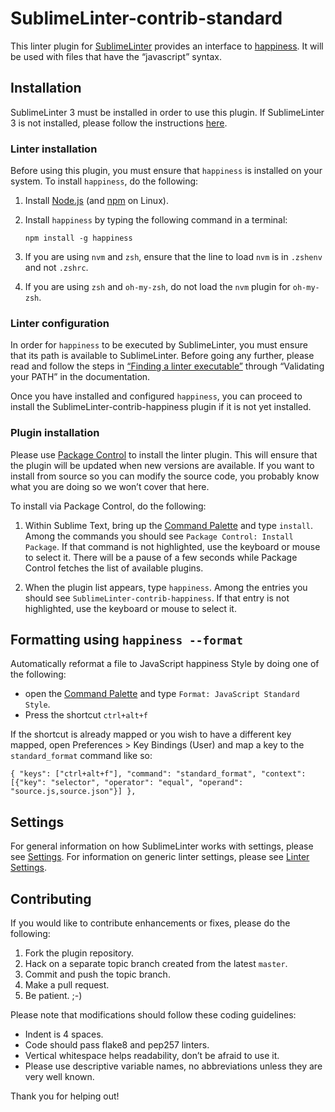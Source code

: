 SublimeLinter-contrib-standard
================================

This linter plugin for [SublimeLinter][docs] provides an interface to [happiness](https://www.npmjs.com/package/happiness). It will be used with files that have the “javascript” syntax.

## Installation
SublimeLinter 3 must be installed in order to use this plugin. If SublimeLinter 3 is not installed, please follow the instructions [here][installation].

### Linter installation
Before using this plugin, you must ensure that `happiness` is installed on your system. To install `happiness`, do the following:

1. Install [Node.js](http://nodejs.org) (and [npm](https://github.com/joyent/node/wiki/Installing-Node.js-via-package-manager) on Linux).

1. Install `happiness` by typing the following command in a terminal:
   ```
   npm install -g happiness
   ```

1. If you are using `nvm` and `zsh`, ensure that the line to load `nvm` is in `.zshenv` and not `.zshrc`.

1. If you are using `zsh` and `oh-my-zsh`, do not load the `nvm` plugin for `oh-my-zsh`.

### Linter configuration
In order for `happiness` to be executed by SublimeLinter, you must ensure that its path is available to SublimeLinter. Before going any further, please read and follow the steps in [“Finding a linter executable”](http://sublimelinter.readthedocs.org/en/latest/troubleshooting.html#finding-a-linter-executable) through “Validating your PATH” in the documentation.

Once you have installed and configured `happiness`, you can proceed to install the SublimeLinter-contrib-happiness plugin if it is not yet installed.

### Plugin installation
Please use [Package Control][pc] to install the linter plugin. This will ensure that the plugin will be updated when new versions are available. If you want to install from source so you can modify the source code, you probably know what you are doing so we won’t cover that here.

To install via Package Control, do the following:

1. Within Sublime Text, bring up the [Command Palette][cmd] and type `install`. Among the commands you should see `Package Control: Install Package`. If that command is not highlighted, use the keyboard or mouse to select it. There will be a pause of a few seconds while Package Control fetches the list of available plugins.

1. When the plugin list appears, type `happiness`. Among the entries you should see `SublimeLinter-contrib-happiness`. If that entry is not highlighted, use the keyboard or mouse to select it.

## Formatting using `happiness --format`
Automatically reformat a file to JavaScript happiness Style by doing one of the following:
- open the [Command Palette][cmd] and type `Format: JavaScript Standard Style`.
- Press the shortcut `ctrl+alt+f`

If the shortcut is already mapped or you wish to have a different key mapped, open Preferences > Key Bindings (User) and map a key to the `standard_format` command like so:
```
{ "keys": ["ctrl+alt+f"], "command": "standard_format", "context": [{"key": "selector", "operator": "equal", "operand": "source.js,source.json"}] },
```

## Settings
For general information on how SublimeLinter works with settings, please see [Settings][settings]. For information on generic linter settings, please see [Linter Settings][linter-settings].

## Contributing
If you would like to contribute enhancements or fixes, please do the following:

1. Fork the plugin repository.
1. Hack on a separate topic branch created from the latest `master`.
1. Commit and push the topic branch.
1. Make a pull request.
1. Be patient.  ;-)

Please note that modifications should follow these coding guidelines:

- Indent is 4 spaces.
- Code should pass flake8 and pep257 linters.
- Vertical whitespace helps readability, don’t be afraid to use it.
- Please use descriptive variable names, no abbreviations unless they are very well known.

Thank you for helping out!

[docs]: http://sublimelinter.readthedocs.org
[installation]: http://sublimelinter.readthedocs.org/en/latest/installation.html
[locating-executables]: http://sublimelinter.readthedocs.org/en/latest/usage.html#how-linter-executables-are-located
[pc]: https://sublime.wbond.net/installation
[cmd]: http://docs.sublimetext.info/en/sublime-text-3/extensibility/command_palette.html
[settings]: http://sublimelinter.readthedocs.org/en/latest/settings.html
[linter-settings]: http://sublimelinter.readthedocs.org/en/latest/linter_settings.html
[inline-settings]: http://sublimelinter.readthedocs.org/en/latest/settings.html#inline-settings
